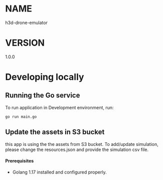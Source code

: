 # NAME

h3d-drone-emulator

# VERSION

1.0.0

# Developing locally



## Running the Go service

To run application in Development environment, run:

```shell
go run main.go
```

## Update the assets in S3 bucket

this app is using the the assets from S3 bucket.
To add/update simulation, please change the resources.json and provide the simulation csv file.

#### Prerequisites

* Golang 1.17 installed and configured properly.
